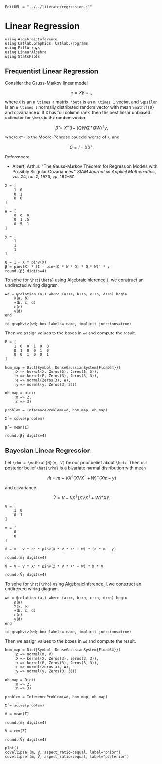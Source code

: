 ```@meta
EditURL = "../../literate/regression.jl"
```

# Linear Regression

````@example regression
using AlgebraicInference
using Catlab.Graphics, Catlab.Programs
using FillArrays
using LinearAlgebra
using StatsPlots
````

## Frequentist Linear Regression
Consider the Gauss-Markov linear model
```math
    y = X \beta + \epsilon,
```
where ``X`` is an ``n \times m`` matrix, ``\beta`` is an ``m \times 1`` vector, and
``\epsilon`` is an ``n \times 1`` normally distributed random vector with mean
``\mathbf{0}`` and covariance ``W``. If ``X`` has full column rank, then the best linear
unbiased estimator for ``\beta`` is the random vector
```math
    \hat{\beta} = X^+ (I - (Q W Q)^+ Q W)^\mathsf{T} y,
```
where ``X^+`` is the Moore-Penrose psuedoinverse of ``X``, and
```math
Q = I - X X^+.
```

References:
- Albert, Arthur. "The Gauss-Markov Theorem for Regression Models with Possibly Singular
  Covariances." *SIAM Journal on Applied Mathematics*, vol. 24, no. 2, 1973, pp. 182–87.

````@example regression
X = [
    1  0
    0  1
    0  0
]

W = [
    0  0  0
    0  1 .5
    0 .5  1
]

y = [
    1
    1
    1
]

Q = I - X * pinv(X)
β̂ = pinv(X) * (I - pinv(Q * W * Q) * Q * W)' * y
round.(β̂; digits=4)
````

To solve for ``\hat{\beta}`` using AlgebraicInference.jl, we construct an undirected
wiring diagram.

````@example regression
wd = @relation (a,) where (a::m, b::n, c::n, d::n) begin
    X(a, b)
    +(b, c, d)
    ϵ(c)
    y(d)
end

to_graphviz(wd; box_labels=:name, implicit_junctions=true)
````

Then we assign values to the boxes in `wd` and compute the result.

````@example regression
P = [
    1  0  0  1  0  0
    0  1  0  0  1  0
    0  0  1  0  0  1
]

hom_map = Dict{Symbol, DenseGaussianSystem{Float64}}(
    :X => kernel(X, Zeros(3), Zeros(3, 3)),
    :+ => kernel(P, Zeros(3), Zeros(3, 3)),
    :ϵ => normal(Zeros(3), W),
    :y => normal(y, Zeros(3, 3)))

ob_map = Dict(
    :m => 2,
    :n => 3)

problem = InferenceProblem(wd, hom_map, ob_map)

Σ̂ = solve(problem)

β̂ = mean(Σ̂)

round.(β̂; digits=4)
````

## Bayesian Linear Regression
Let ``\rho = \mathcal{N}(m, V)`` be our prior belief about ``\beta``. Then our posterior
belief ``\hat{\rho}`` is a bivariate normal distribution with mean
```math
  \hat{m} = m - V X^\mathsf{T} (X V X^\mathsf{T} + W)^+ (X m - y)
```
and covariance
```math
  \hat{V} = V - V X^\mathsf{T} (X V X^\mathsf{T} + W)^+ X V.
```

````@example regression
V = [
    1  0
    0  1
]

m = [
    0
    0
]

m̂ = m - V * X' * pinv(X * V * X' + W) * (X * m - y)

round.(m̂; digits=4)
````

````@example regression
V̂ = V - V * X' * pinv(X * V * X' + W) * X * V

round.(V̂; digits=4)
````

To solve for ``\hat{\rho}`` using AlgebraicInference.jl, we construct an undirected
wiring diagram.

````@example regression
wd = @relation (a,) where (a::m, b::n, c::n, d::n) begin
    ρ(a)
    X(a, b)
    +(b, c, d)
    ϵ(c)
    y(d)
end

to_graphviz(wd; box_labels=:name, implicit_junctions=true)
````

Then we assign values to the boxes in `wd` and compute the result.

````@example regression
hom_map = Dict{Symbol, DenseGaussianSystem{Float64}}(
    :ρ => normal(m, V),
    :X => kernel(X, Zeros(3), Zeros(3, 3)),
    :+ => kernel(P, Zeros(3), Zeros(3, 3)),
    :ϵ => normal(Zeros(3), W),
    :y => normal(y, Zeros(3, 3)))

ob_map = Dict(
    :m => 2,
    :n => 3)

problem = InferenceProblem(wd, hom_map, ob_map)

Σ̂ = solve(problem)

m̂ = mean(Σ̂)

round.(m̂; digits=4)
````

````@example regression
V̂ = cov(Σ̂)

round.(V̂; digits=4)
````

````@example regression
plot()
covellipse!(m, V, aspect_ratio=:equal, label="prior")
covellipse!(m̂, V̂, aspect_ratio=:equal, label="posterior")
````

